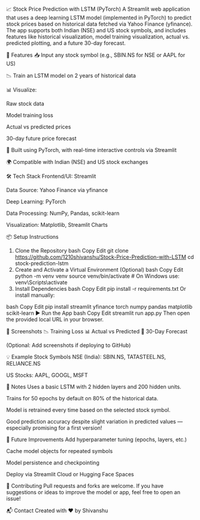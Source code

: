 📈 Stock Price Prediction with LSTM (PyTorch)
A Streamlit web application that uses a deep learning LSTM model (implemented in PyTorch) to predict stock prices based on historical data fetched via Yahoo Finance (yfinance). The app supports both Indian (NSE) and US stock symbols, and includes features like historical visualization, model training visualization, actual vs. predicted plotting, and a future 30-day forecast.

🚀 Features
📥 Input any stock symbol (e.g., SBIN.NS for NSE or AAPL for US)

📉 Train an LSTM model on 2 years of historical data

📊 Visualize:

Raw stock data

Model training loss

Actual vs predicted prices

30-day future price forecast

🧠 Built using PyTorch, with real-time interactive controls via Streamlit

🌍 Compatible with Indian (NSE) and US stock exchanges

🛠 Tech Stack
Frontend/UI: Streamlit

Data Source: Yahoo Finance via yfinance

Deep Learning: PyTorch

Data Processing: NumPy, Pandas, scikit-learn

Visualization: Matplotlib, Streamlit Charts

📦 Setup Instructions
1. Clone the Repository
bash
Copy
Edit
git clone https://github.com/1210shivanshu/Stock-Price-Prediction-with-LSTM
cd stock-prediction-lstm
2. Create and Activate a Virtual Environment (Optional)
bash
Copy
Edit
python -m venv venv
source venv/bin/activate  # On Windows use: venv\Scripts\activate
3. Install Dependencies
bash
Copy
Edit
pip install -r requirements.txt
Or install manually:

bash
Copy
Edit
pip install streamlit yfinance torch numpy pandas matplotlib scikit-learn
▶️ Run the App
bash
Copy
Edit
streamlit run app.py
Then open the provided local URL in your browser.

📸 Screenshots
📉 Training Loss	📊 Actual vs Predicted	🔮 30-Day Forecast

(Optional: Add screenshots if deploying to GitHub)

💡 Example Stock Symbols
NSE (India): SBIN.NS, TATASTEEL.NS, RELIANCE.NS

US Stocks: AAPL, GOOGL, MSFT

📌 Notes
Uses a basic LSTM with 2 hidden layers and 200 hidden units.

Trains for 50 epochs by default on 80% of the historical data.

Model is retrained every time based on the selected stock symbol.

Good prediction accuracy despite slight variation in predicted values — especially promising for a first version!

🧠 Future Improvements
Add hyperparameter tuning (epochs, layers, etc.)

Cache model objects for repeated symbols

Model persistence and checkpointing

Deploy via Streamlit Cloud or Hugging Face Spaces

🤝 Contributing
Pull requests and forks are welcome. If you have suggestions or ideas to improve the model or app, feel free to open an issue!

📬 Contact
Created with ❤️ by Shivanshu

